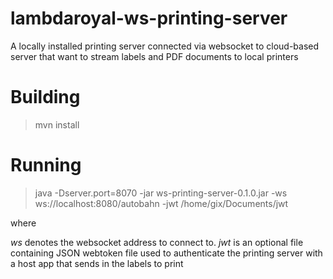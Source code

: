 # lambdaroyal-ws-printing-server
A locally installed printing server connected via websocket to cloud-based server that want to stream labels and PDF documents to local printers

# Building

> mvn install

# Running

> java -Dserver.port=8070 -jar ws-printing-server-0.1.0.jar -ws ws://localhost:8080/autobahn -jwt /home/gix/Documents/jwt

where 

*ws* denotes the websocket address to connect to.
*jwt* is an optional file containing JSON webtoken file used to authenticate the printing server with a host app that sends in the labels
to print
